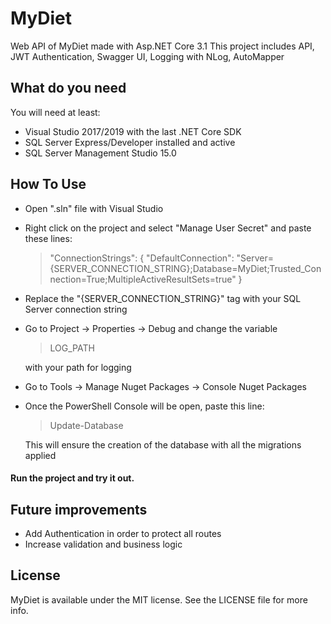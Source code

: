 # MyDiet
Web API of MyDiet made with Asp.NET Core 3.1
This project includes API, JWT Authentication, Swagger UI, Logging with NLog, AutoMapper

## What do you need
You will need at least: 
- Visual Studio 2017/2019 with the last .NET Core SDK
- SQL Server Express/Developer installed and active
- SQL Server Management Studio 15.0

## How To Use
- Open ".sln" file with Visual Studio
- Right click on the project and select "Manage User Secret" and paste these lines:

  > "ConnectionStrings": {
    "DefaultConnection": "Server={SERVER_CONNECTION_STRING};Database=MyDiet;Trusted_Connection=True;MultipleActiveResultSets=true"
  }
- Replace the "{SERVER_CONNECTION_STRING}" tag with your SQL Server connection string
- Go to Project -> Properties -> Debug and change the variable
  
  > LOG_PATH
  
  with your path for logging
- Go to Tools -> Manage Nuget Packages -> Console Nuget Packages
- Once the PowerShell Console will be open, paste this line:

  > Update-Database
  
  This will ensure the creation of the database with all the migrations applied
  
#### Run the project and try it out.

## Future improvements
- Add Authentication in order to protect all routes
- Increase validation and business logic

## License
MyDiet is available under the MIT license. See the LICENSE file for more info.
